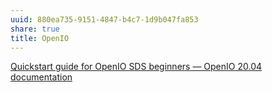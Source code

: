 ```yaml
---
uuid: 880ea735-9151-4847-b4c7-1d9b047fa853
share: true
title: OpenIO
---
```

[Quickstart guide for OpenIO SDS beginners — OpenIO 20.04 documentation](https://docs.openio.io/latest/source/sandbox-guide/quickstart.html)